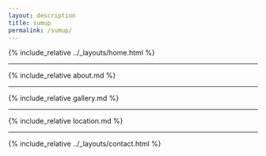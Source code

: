 ```yaml
---
layout: description
title: sumup
permalink: /sumup/
---
```



<!-- Include the content from `about.md` -->
{% include_relative ../_layouts/home.html %}

---

<!-- Include the content from `about.md` -->
{% include_relative about.md %}

---

<!-- Include the content from `gallery.md` -->
{% include_relative gallery.md %}

---

<!-- Include the content from `location.md` -->
{% include_relative location.md %}

---

<!-- Include the content from `contact.md` -->
{% include_relative ../_layouts/contact.html %}

